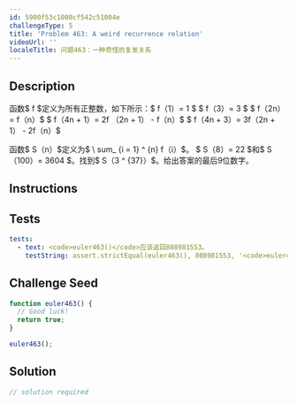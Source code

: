 ```yaml
---
id: 5900f53c1000cf542c51004e
challengeType: 5
title: 'Problem 463: A weird recurrence relation'
videoUrl: ''
localeTitle: 问题463：一种奇怪的复发关系
---
```


## Description
<section id="description">函数$ f $定义为所有正整数，如下所示：$ f（1）= 1 $ $ f（3）= 3 $ $ f（2n）= f（n）$ $ f（4n + 1）= 2f （2n + 1） -  f（n）$ $ f（4n + 3）= 3f（2n + 1） -  2f（n）$ <p>函数$ S（n）$定义为$ \ sum_ {i = 1} ^ {n} f（i）$。 $ S（8）= 22 $和$ S（100）= 3604 $。找到$ S（3 ^ {37}）$。给出答案的最后9位数字。 </p></section>

## Instructions
<section id="instructions">
</section>

## Tests
<section id='tests'>

```yml
tests:
  - text: <code>euler463()</code>应该返回808981553。
    testString: assert.strictEqual(euler463(), 808981553, '<code>euler463()</code> should return 808981553.');

```

</section>

## Challenge Seed
<section id='challengeSeed'>

<div id='js-seed'>

```js
function euler463() {
  // Good luck!
  return true;
}

euler463();

```

</div>



</section>

## Solution
<section id='solution'>

```js
// solution required
```
</section>
